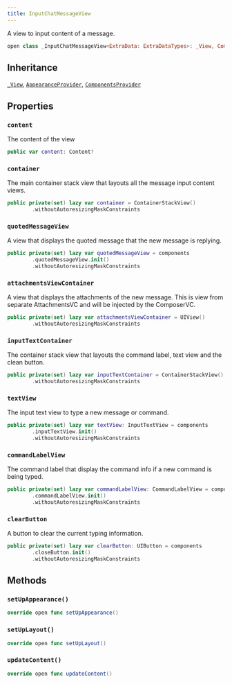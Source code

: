 ```yaml
---
title: InputChatMessageView
---
```


A view to input content of a message.

``` swift
open class _InputChatMessageView<ExtraData: ExtraDataTypes>: _View, ComponentsProvider, AppearanceProvider 
```

## Inheritance

[`_View`](../../_view), [`AppearanceProvider`](../../../utils/appearance-provider), [`ComponentsProvider`](../../../utils/components-provider)

## Properties

### `content`

The content of the view

``` swift
public var content: Content? 
```

### `container`

The main container stack view that layouts all the message input content views.

``` swift
public private(set) lazy var container = ContainerStackView()
        .withoutAutoresizingMaskConstraints
```

### `quotedMessageView`

A view that displays the quoted message that the new message is replying.

``` swift
public private(set) lazy var quotedMessageView = components
        .quotedMessageView.init()
        .withoutAutoresizingMaskConstraints
```

### `attachmentsViewContainer`

A view that displays the attachments of the new message.
This is view from separate AttachmentsVC and will be injected by the ComposerVC.

``` swift
public private(set) lazy var attachmentsViewContainer = UIView()
        .withoutAutoresizingMaskConstraints
```

### `inputTextContainer`

The container stack view that layouts the command label, text view and the clean button.

``` swift
public private(set) lazy var inputTextContainer = ContainerStackView()
        .withoutAutoresizingMaskConstraints
```

### `textView`

The input text view to type a new message or command.

``` swift
public private(set) lazy var textView: InputTextView = components
        .inputTextView.init()
        .withoutAutoresizingMaskConstraints
```

### `commandLabelView`

The command label that display the command info if a new command is being typed.

``` swift
public private(set) lazy var commandLabelView: CommandLabelView = components
        .commandLabelView.init()
        .withoutAutoresizingMaskConstraints
```

### `clearButton`

A button to clear the current typing information.

``` swift
public private(set) lazy var clearButton: UIButton = components
        .closeButton.init()
        .withoutAutoresizingMaskConstraints
```

## Methods

### `setUpAppearance()`

``` swift
override open func setUpAppearance() 
```

### `setUpLayout()`

``` swift
override open func setUpLayout() 
```

### `updateContent()`

``` swift
override open func updateContent() 
```
